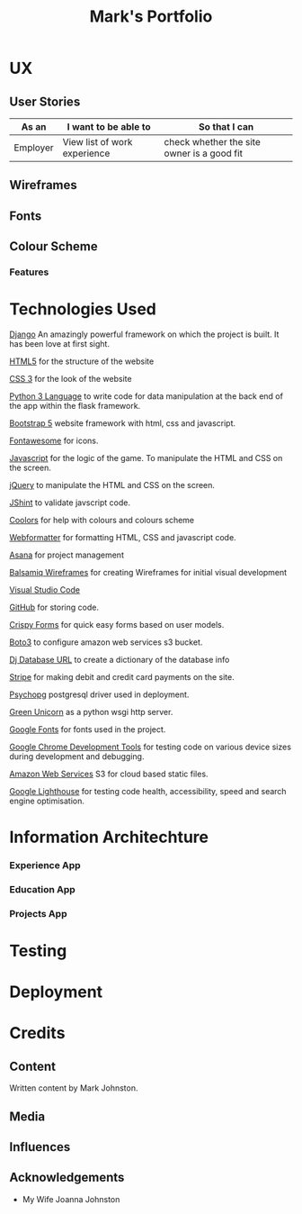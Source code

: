<div align="center">
<h1>Mark's Portfolio</h1>
</div>

![]()


# UX

## User Stories

|   As an	| I want to be able to | So that I can |
|-----------|----------------------|---------------|
| Employer | View list of work experience | check whether the site owner is a good fit



## Wireframes

## Fonts

## Colour Scheme

### Features

# Technologies Used

[Django](https://www.djangoproject.com/)
An amazingly powerful framework on which the project is built.  It has been love at first sight.

[HTML5](https://en.wikipedia.org/wiki/HTML5)
for the structure of the website

[CSS 3](https://en.wikipedia.org/wiki/Cascading_Style_Sheets#CSS_3)
for the look of the website

[Python 3 Language](https://www.python.org/)
to write code for data manipulation at the back end of the app within the flask framework.

[Bootstrap 5](https://getbootstrap.com/)
website framework with html, css and javascript.

[Fontawesome](https://fontawesome.com/)
for icons.

[Javascript](https://en.wikipedia.org/wiki/JavaScript)
for the logic of the game.  To manipulate the HTML and CSS on the screen.

[jQuery](https://en.wikipedia.org/wiki/JQuery)
to manipulate the HTML and CSS on the screen.

[JShint](https://jshint.com/)
to validate javscript code.

[Coolors](https://coolors.co/)
for help with colours and colours scheme

[Webformatter](https://webformatter.com/)
for formatting HTML, CSS and javascript code.

[Asana](https://asana.com/)
for project management

[Balsamiq Wireframes](https://balsamiq.com/wireframes/)
for creating Wireframes for initial visual development

[Visual Studio Code](https://code.visualstudio.com/)

[GitHub](https://github.com/)
for storing code.

[Crispy Forms](https://django-crispy-forms.readthedocs.io/en/latest/)
for quick easy forms based on user models.

[Boto3](https://boto3.amazonaws.com/v1/documentation/api/latest/index.html)
to configure amazon web services s3 bucket.

[Dj Database URL](https://pypi.org/project/dj-database-url/)
to create a dictionary of the database info

[Stripe](https://stripe.com/)
for making debit and credit card payments on the site.

[Psychopg](https://www.psycopg.org/)
postgresql driver used in deployment.

[Green Unicorn](https://gunicorn.org/)
as a python wsgi http server.

[Google Fonts](https://fonts.google.com/)
for fonts used in the project.

[Google Chrome Development Tools](https://developers.google.com/web/tools/chrome-devtools) for testing code on various device sizes during development and debugging.

[Amazon Web Services](https://aws.amazon.com/)
S3 for cloud based static files.

[Google Lighthouse](https://developers.google.com/web/tools/lighthouse) for testing code health, accessibility, speed and search engine optimisation.

# Information Architechture

### Experience App

### Education App

### Projects App

# Testing

# Deployment

# Credits

## Content

Written content by Mark Johnston.

## Media

## Influences

## Acknowledgements

- My Wife Joanna Johnston
